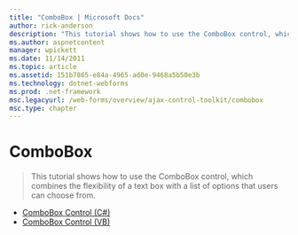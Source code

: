 ```yaml
---
title: "ComboBox | Microsoft Docs"
author: rick-anderson
description: "This tutorial shows how to use the ComboBox control, which combines the flexibility of a text box with a list of options that users can choose from."
ms.author: aspnetcontent
manager: wpickett
ms.date: 11/14/2011
ms.topic: article
ms.assetid: 151b7865-e84a-4965-ad0e-9468a5b50e3b
ms.technology: dotnet-webforms
ms.prod: .net-framework
msc.legacyurl: /web-forms/overview/ajax-control-toolkit/combobox
msc.type: chapter
---
```

ComboBox
====================
> This tutorial shows how to use the ComboBox control, which combines the flexibility of a text box with a list of options that users can choose from.


- [ComboBox Control (C#)](how-do-i-use-the-combobox-control-cs.md)
- [ComboBox Control (VB)](how-do-i-use-the-combobox-control-vb.md)